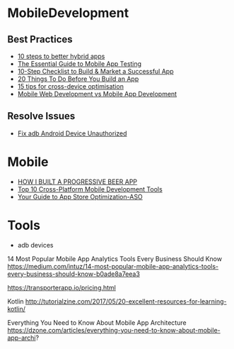 # MobileDevelopment

## Best Practices
* [10 steps to better hybrid apps](https://medium.com/net-magazine/10-steps-to-better-hybrid-apps-e8e33831ea5e#.dnn6x2uqr)
* [The Essential Guide to Mobile App Testing](http://core.ecu.edu/STRG/materials/uTest_eBook_Mobile_Testing.pdf)
* [10-Step Checklist to Build & Market a Successful App](http://8txb81fmsytmpvkp2gk1z8y2.wpengine.netdna-cdn.com/wp-content/uploads/2014/10/infographic-10-step-checklist-to-build-and-market-a-successful-app.jpg)
* [20 Things To Do Before You Build an App](http://www.bluecloudsolutions.com/blog/20-things-to-do-before-you-build-an-app-mobile-development-checklist/)	
* [15 tips for cross-device optimisation](http://www.creativebloq.com/how-to/15-tips-for-cross-device-optimisation)
* [Mobile Web Development vs Mobile App Development](https://www.script-tutorials.com/the-progression-of-web-development-for-mobile-phones/)

## Resolve Issues

* [Fix adb Android Device Unauthorized](http://stackoverflow.com/questions/23081263/adb-android-device-unauthorized)


# Mobile
* [HOW I BUILT A PROGRESSIVE BEER APP](http://www.deanhume.com/Home/BlogPost/how-i-built-a-progressive-beer-app/)
* [Top 10 Cross-Platform Mobile Development Tools](http://www.hongkiat.com/blog/cross-mobile-platform-framework-wora/)
* [Your Guide to App Store Optimization-ASO](https://www.sitepoint.com/your-guide-to-app-store-optimization-aso/)


# Tools
* adb devices

14 Most Popular Mobile App Analytics Tools Every Business Should Know
https://medium.com/intuz/14-most-popular-mobile-app-analytics-tools-every-business-should-know-b0ade8a7eea3

https://transporterapp.io/pricing.html

Kotlin
http://tutorialzine.com/2017/05/20-excellent-resources-for-learning-kotlin/

Everything You Need to Know About Mobile App Architecture
https://dzone.com/articles/everything-you-need-to-know-about-mobile-app-archi?
